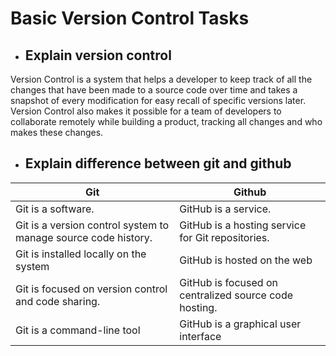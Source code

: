 # Basic Version Control Tasks

- ## Explain version control

Version Control is a system that helps a developer to keep track of all the changes that have been made to a source code over time and takes a snapshot of every modification for easy recall of specific versions later. Version Control also makes it possible for a team of developers to collaborate remotely while building a product, tracking all changes and who makes these changes.

- ## Explain difference between git and github

| Git                                                            | Github                                                |
| -------------------------------------------------------------- | ----------------------------------------------------- |
| Git is a software.                                             | GitHub is a service.                                  |
| Git is a version control system to manage source code history. | GitHub is a hosting service for Git repositories.     |
| Git is installed locally on the system                         | GitHub is hosted on the web                           |
| Git is focused on version control and code sharing.            | GitHub is focused on centralized source code hosting. |
| Git is a command-line tool                                     | GitHub is a graphical user interface                  |
